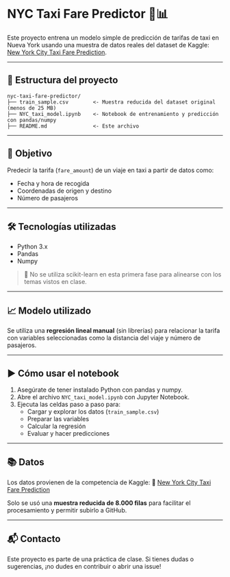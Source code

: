 # NYC Taxi Fare Predictor 🚕📊

Este proyecto entrena un modelo simple de predicción de tarifas de taxi en Nueva York usando una muestra de datos reales del dataset de Kaggle: [New York City Taxi Fare Prediction](https://www.kaggle.com/competitions/new-york-city-taxi-fare-prediction).

---

## 📁 Estructura del proyecto

```
nyc-taxi-fare-predictor/
├── train_sample.csv        <- Muestra reducida del dataset original (menos de 25 MB)
├── NYC_taxi_model.ipynb    <- Notebook de entrenamiento y predicción con pandas/numpy
├── README.md               <- Este archivo
```

---

## 📌 Objetivo

Predecir la tarifa (`fare_amount`) de un viaje en taxi a partir de datos como:

- Fecha y hora de recogida
- Coordenadas de origen y destino
- Número de pasajeros

---

## 🛠️ Tecnologías utilizadas

- Python 3.x
- Pandas
- Numpy

> 📌 No se utiliza scikit-learn en esta primera fase para alinearse con los temas vistos en clase.

---

## 📈 Modelo utilizado

Se utiliza una **regresión lineal manual** (sin librerías) para relacionar la tarifa con variables seleccionadas como la distancia del viaje y número de pasajeros.

---

## ▶️ Cómo usar el notebook

1. Asegúrate de tener instalado Python con pandas y numpy.
2. Abre el archivo `NYC_taxi_model.ipynb` con Jupyter Notebook.
3. Ejecuta las celdas paso a paso para:
   - Cargar y explorar los datos (`train_sample.csv`)
   - Preparar las variables
   - Calcular la regresión
   - Evaluar y hacer predicciones

---

## 📚 Datos

Los datos provienen de la competencia de Kaggle:
🔗 [New York City Taxi Fare Prediction](https://www.kaggle.com/competitions/new-york-city-taxi-fare-prediction/data)

Solo se usó una **muestra reducida de 8.000 filas** para facilitar el procesamiento y permitir subirlo a GitHub.

---

## 📬 Contacto

Este proyecto es parte de una práctica de clase. Si tienes dudas o sugerencias, ¡no dudes en contribuir o abrir una issue!
